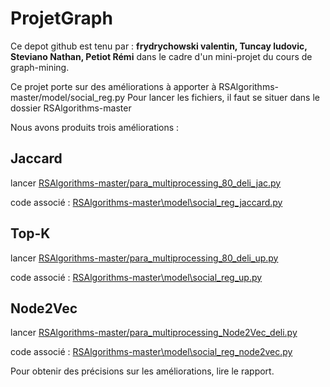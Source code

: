 # ProjetGraph

Ce depot github est tenu par :
**frydrychowski valentin, Tuncay ludovic, Steviano Nathan, Petiot Rémi**
dans le cadre d'un mini-projet du cours de graph-mining.

Ce projet porte sur des améliorations à apporter à RSAlgorithms-master/model/social_reg.py
Pour lancer les fichiers, il faut se situer dans le dossier RSAlgorithms-master

Nous avons produits trois améliorations :

## Jaccard

lancer [RSAlgorithms-master/para_multiprocessing_80_deli_jac.py](https://github.com/vfrydrychowski/ProjetGraph/blob/71a88d9786f0c6b03e83f6f0e439440722eb8131/RSAlgorithms-master/para_multiprocessing_80_deli_up.py#L1)

code associé : [RSAlgorithms-master\model\social_reg_jaccard.py](https://github.com/vfrydrychowski/ProjetGraph/blob/71a88d9786f0c6b03e83f6f0e439440722eb8131/RSAlgorithms-master/model/social_reg_jaccard.py#L1)

## Top-K

lancer [RSAlgorithms-master/para_multiprocessing_80_deli_up.py](https://github.com/vfrydrychowski/ProjetGraph/blob/71a88d9786f0c6b03e83f6f0e439440722eb8131/RSAlgorithms-master/para_multiprocessing_80_deli_up.py#L1)

code associé : [RSAlgorithms-master\model\social_reg_up.py](https://github.com/vfrydrychowski/ProjetGraph/blob/71a88d9786f0c6b03e83f6f0e439440722eb8131/RSAlgorithms-master/model/social_reg_jaccard.py#L1)

## Node2Vec

lancer [RSAlgorithms-master/para_multiprocessing_Node2Vec_deli.py](https://github.com/vfrydrychowski/ProjetGraph/blob/71a88d9786f0c6b03e83f6f0e439440722eb8131/RSAlgorithms-master/para_multiprocessing_80_deli_up.py#L1)

code associé : [RSAlgorithms-master\model\social_reg_node2vec.py](https://github.com/vfrydrychowski/ProjetGraph/blob/71a88d9786f0c6b03e83f6f0e439440722eb8131/RSAlgorithms-master/model/social_reg_node2vec.py#L142)


Pour obtenir des précisions sur les améliorations, lire le rapport.

